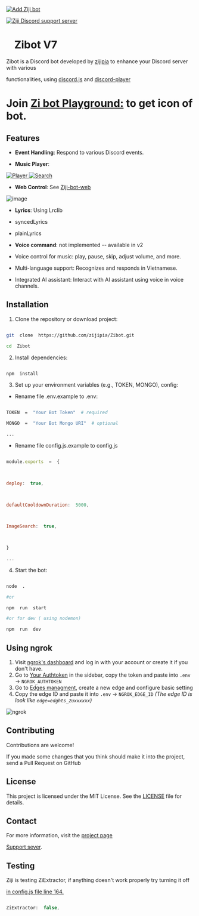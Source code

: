 
<p align="center">

<a  href="https://discord.com/oauth2/authorize?client_id=1005716197259612193"><img  src="https://img.shields.io/badge/ADD_Bot-Ziji_Bot?style=for-the-badge&label=Ziji%20Bot&color=%237289DA"  alt="Add Ziji bot"></a>

<a  href="https://discord.gg/zaskhD7PTW"><img  src="https://img.shields.io/discord/1007597270704869387?style=for-the-badge&color=%237289DA"  alt="Ziji Discord support server"></a>

</p>

  

# [<img src="https://raw.githubusercontent.com/zijipia/zijipia/main/Assets/ZijiAvt.gif" width="15"/>](./) Zibot V7

  

Zibot is a Discord bot developed by [zijipia](https://github.com/zijipia) to enhance your Discord server with various

functionalities, using [discord.js](https://discord.js.org/) and [discord-player](https://discord-player.js.org/)

  

# Join [Zi bot Playground:](https://discord.gg/32GkbyXtbA) to get icon of bot.

  

## Features

  

-  **Event Handling**: Respond to various Discord events.

-  **Music Player**:

<p>

<div  class="image">

<a  href="./"  data-sub-html="Description">

<img  alt="Player"  src="https://raw.githubusercontent.com/zijipia/zijipia/Ziji-Discord-Bot-Image/Assets/Player.png"  />

<img  alt="Search"  src="https://github.com/zijipia/zijipia/blob/Ziji-Discord-Bot-Image/Assets/search.png"  />

</a>

</div>

</p>

  

-  **Web Control**: See [Ziji-bot-web](https://github.com/zijipia/Ziji-bot-web)

  

![image](https://github.com/user-attachments/assets/b2ee308e-2f46-4c20-86a6-c7f95108a86b)

  

-  **Lyrics**: Using Lrclib

  

- syncedLyrics

- plainLyrics

  

-  **Voice command**: not implemented -- available in v2

- Voice control for music: play, pause, skip, adjust volume, and more.

- Multi-language support: Recognizes and responds in Vietnamese.

- Integrated AI assistant: Interact with AI assistant using voice in voice channels.

  

## Installation

  

1. Clone the repository or download project:

  

```bash

git  clone  https://github.com/zijipia/Zibot.git

cd  Zibot

```

  

2. Install dependencies:

  

```bash

npm  install

```

  

3. Set up your environment variables (e.g., TOKEN, MONGO), config:

  

- Rename file .env.example to .env:

  

```bash

TOKEN  =  "Your Bot Token"  # required

MONGO  =  "Your Bot Mongo URI"  # optional

...

```

  

- Rename file config.js.example to config.js

  

```js

module.exports  =  {

  

deploy:  true,

  

defaultCooldownDuration:  5000,

  

ImageSearch:  true,

  

}

...

```

  

4. Start the bot:

  

```bash

node  .

#or

npm  run  start

#or for dev ( using nodemon)

npm  run  dev

```

  
## Using ngrok
1. Visit [ngrok's dashboard](https://dashboard.ngrok.com) and log in with your account or create it if you don't have.
2. Go to [Your Authtoken](https://dashboard.ngrok.com/get-started/your-authtoken) in the sidebar, copy the token and paste into `.env` -> `NGROK_AUTHTOKEN`
3. Go to [Edges managment](https://dashboard.ngrok.com/edges), create a new edge and configure basic setting
4. Copy the edge ID and paste it into `.env` -> `NGROK_EDGE_ID` *(The edge ID is look like `edge=edghts_2uxxxxxx`)*

<img  alt="ngrok"  src="https://files.catbox.moe/fv6o1z.png"  />

## Contributing

  

Contributions are welcome!

  

If you made some changes that you think should make it into the project, send a Pull Request on GitHub

  

## License

  

This project is licensed under the MIT License. See the [LICENSE](./blob/main/LICENSE) file for details.

  

## Contact

  

For more information, visit the [project page](https://github.com/zijipia/Ziji-bot-discord)

[Support sever](https://discord.gg/GQyJkZDtdX).

  

## Testing

  

Ziji is testing ZiExtractor, if anything doesn't work properly try turning it off

[in config.js file line 164.](https://github.com/zijipia/Ziji-bot-discord/blob/main/config.js.example#L164)

  

```js

ZiExtractor:  false,

```